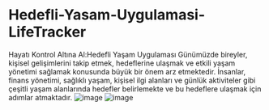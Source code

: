 # Hedefli-Yasam-Uygulamasi-LifeTracker
Hayatı Kontrol Altına Al:Hedefli Yaşam Uygulaması
Günümüzde bireyler, kişisel gelişimlerini takip etmek, hedeflerine ulaşmak ve etkili yaşam yönetimi sağlamak konusunda büyük bir önem arz etmektedir. İnsanlar, finans yönetimi, sağlıklı yaşam, kişisel ilgi alanları ve günlük aktiviteler gibi çeşitli yaşam alanlarında hedefler belirlemekte ve bu hedeflere ulaşmak için adımlar atmaktadır. 
![image](https://github.com/muharremosmantopakkaya/Hedefli-Yasam-Uygulamasi-LifeTracker/assets/95377072/6ff6d0cb-c446-4fec-af19-7a0a255ae0f4)
![image](https://github.com/muharremosmantopakkaya/Hedefli-Yasam-Uygulamasi-LifeTracker/assets/95377072/335718d8-2d18-4779-831d-0fb6c4e919b4)
